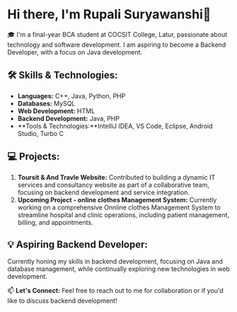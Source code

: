  # Hi there, I'm Rupali Suryawanshi👋

🎓 I'm a final-year BCA student at COCSIT College, Latur, passionate about technology and software development. I am aspiring to become a Backend Developer, with a focus on Java development.

## 🛠 Skills & Technologies:
- **Languages:** C++, Java, Python, PHP
- **Databases:** MySQL
- **Web Development:** HTML
- **Backend Development:** Java, PHP
- **Tools & Technologies:**IntelliJ IDEA, VS Code, Eclipse, Android Studio, Turbo C
  


## 💻 Projects:
1. **Toursit  & And Travle Website:** Contributed to building a dynamic IT services and consultancy website as part of a collaborative team, focusing on backend development and service integration.
2. **Upcoming Project - online clothes Management System:** Currently working on a comprehensive Onnline clothes  Management System to streamline hospital and clinic operations, including patient management, billing, and appointments.

## 💡 Aspiring Backend Developer:
Currently honing my skills in backend development, focusing on Java and database management, while continually exploring new technologies in web development.

📫 **Let's Connect:**
Feel free to reach out to me for collaboration or if you'd like to discuss backend development!
